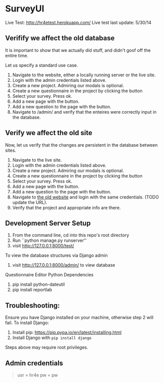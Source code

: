 SurveyUI
========

Live Test: http://hr4etest.herokuapp.com/
Live test last update: 5/30/14

Verifify we affect the old database
-----------------------------------

It is important to show that we actually did stuff,
and didn't goof off the entire time.

Let us specify a standard use case.

1. Navigate to the website, either a locally running server or the live
site.
2. Login with the admin credentials listed above.
3. Create a new project. Admiring our modals is optional.
4. Create a new questionnaire in the project by clicking the button
5. Select your survey. Press ok.
6. Add a new page with the button.
7. Add a new question to the page with the button.
8. Navigate to <url>/admin/ and verify that the enteires were correctly
input in the database.

Verify we affect the old site
-----------------------------

Now, let us verify that the changes are persistent in the database
between sites.

1. Navigate to the live site.
2. Login with the admin credentials listed above.
3. Create a new project. Admiring our modals is optional.
4. Create a new questionnaire in the project by clicking the button
5. Select your survey. Press ok.
6. Add a new page with the button.
7. Add a new question to the page with the button.
8. Navigate to [the old website](http://www.hr4etest.herokuapp.com/multiquest/registration/userLanding)
and login with the same credentials. (TODO update the URL).
9. Verify that the project and appropriate info are there.

Development Server Setup
------------------------

1. From the command line, cd into this repo's root directory
2. Run ``python manage.py runserver''
3. visit http://127.0.0.1:8000/test/

To view the database structures via Django admin

1. visit http://127.0.0.1:8000/admin/ to view database

Questionnaire Editor Python Dependencies
1. pip install python-dateutil
2. pip install reportlab

Troubleshooting:
----------------

Ensure you have Django installed on your machine, otherwise step 2 will fail.
To install Django:

1. Install pip: https://pip.pypa.io/en/latest/installing.html
2. Install Django with `pip install django`

Steps above may require root privileges.

Admin credentials
-----------------
> usr = hr4e
> pw  = pw




